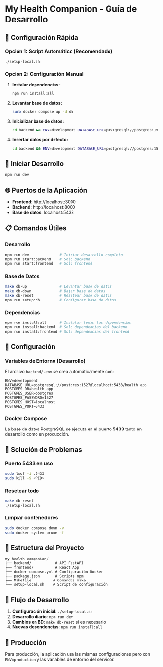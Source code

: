 # My Health Companion - Guía de Desarrollo

## 🚀 Configuración Rápida

### Opción 1: Script Automático (Recomendado)
```bash
./setup-local.sh
```

### Opción 2: Configuración Manual

1. **Instalar dependencias:**
   ```bash
   npm run install:all
   ```

2. **Levantar base de datos:**
   ```bash
   sudo docker compose up -d db
   ```

3. **Inicializar base de datos:**
   ```bash
   cd backend && ENV=development DATABASE_URL=postgresql://postgres:1527@localhost:5433/health_app python -c "from config.database import create_db_and_tables; create_db_and_tables()" && cd ..
   ```

4. **Insertar datos por defecto:**
   ```bash
   cd backend && ENV=development DATABASE_URL=postgresql://postgres:1527@localhost:5433/health_app python insert_defaults.py && cd ..
   ```

## 🎯 Iniciar Desarrollo

```bash
npm run dev
```

## 🌐 Puertos de la Aplicación

- **Frontend**: http://localhost:3000
- **Backend**: http://localhost:8000
- **Base de datos**: localhost:5433

## 📋 Comandos Útiles

### Desarrollo
```bash
npm run dev              # Iniciar desarrollo completo
npm run start:backend    # Solo backend
npm run start:frontend   # Solo frontend
```

### Base de Datos
```bash
make db-up               # Levantar base de datos
make db-down             # Bajar base de datos
make db-reset            # Resetear base de datos
npm run setup:db         # Configurar base de datos
```

### Dependencias
```bash
npm run install:all      # Instalar todas las dependencias
npm run install:backend  # Solo dependencias del backend
npm run install:frontend # Solo dependencias del frontend
```

## 🔧 Configuración

### Variables de Entorno (Desarrollo)
El archivo `backend/.env` se crea automáticamente con:
```
ENV=development
DATABASE_URL=postgresql://postgres:1527@localhost:5433/health_app
POSTGRES_DB=health_app
POSTGRES_USER=postgres
POSTGRES_PASSWORD=1527
POSTGRES_HOST=localhost
POSTGRES_PORT=5433
```

### Docker Compose
La base de datos PostgreSQL se ejecuta en el puerto **5433** tanto en desarrollo como en producción.

## 🐛 Solución de Problemas

### Puerto 5433 en uso
```bash
sudo lsof -i :5433
sudo kill -9 <PID>
```

### Resetear todo
```bash
make db-reset
./setup-local.sh
```

### Limpiar contenedores
```bash
sudo docker compose down -v
sudo docker system prune -f
```

## 📁 Estructura del Proyecto

```
my-health-companion/
├── backend/           # API FastAPI
├── frontend/          # React App
├── docker-compose.yml # Configuración Docker
├── package.json       # Scripts npm
├── Makefile          # Comandos make
└── setup-local.sh    # Script de configuración
```

## 🔄 Flujo de Desarrollo

1. **Configuración inicial**: `./setup-local.sh`
2. **Desarrollo diario**: `npm run dev`
3. **Cambios en BD**: `make db-reset` si es necesario
4. **Nuevas dependencias**: `npm run install:all`

## 🚀 Producción

Para producción, la aplicación usa las mismas configuraciones pero con `ENV=production` y las variables de entorno del servidor. 